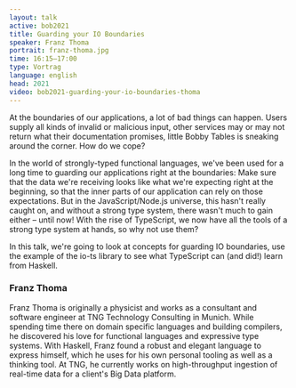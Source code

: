 ```yaml
---
layout: talk
active: bob2021
title: Guarding your IO Boundaries
speaker: Franz Thoma
portrait: franz-thoma.jpg
time: 16:15–17:00
type: Vortrag
language: english
head: 2021
video: bob2021-guarding-your-io-boundaries-thoma
---
```


At the boundaries of our applications, a lot of bad things can
happen. Users supply all kinds of invalid or malicious input, other
services may or may not return what their documentation promises,
little Bobby Tables is sneaking around the corner. How do we cope?

In the world of strongly-typed functional languages, we've been used
for a long time to guarding our applications right at the boundaries:
Make sure that the data we're receiving looks like what we're
expecting right at the beginning, so that the inner parts of our
application can rely on those expectations. But in the
JavaScript/Node.js universe, this hasn't really caught on, and without
a strong type system, there wasn't much to gain either – until now!
With the rise of TypeScript, we now have all the tools of a strong
type system at hands, so why not use them?

In this talk, we're going to look at concepts for guarding IO
boundaries, use the example of the io-ts library to see what
TypeScript can (and did!) learn from Haskell.

### Franz Thoma

Franz Thoma is originally a physicist and works as a consultant and
software engineer at TNG Technology Consulting in Munich. While
spending time there on domain specific languages and building
compilers, he discovered his love for functional languages and
expressive type systems. With Haskell, Franz found a robust and
elegant language to express himself, which he uses for his own
personal tooling as well as a thinking tool. At TNG, he currently
works on high-throughput ingestion of real-time data for a client's
Big Data platform.


